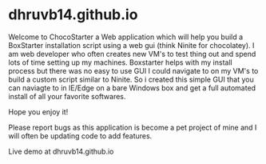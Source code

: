 # dhruvb14.github.io
Welcome to ChocoStarter a Web application which will help you build a BoxStarter
installation script using a web gui (think Ninite for chocolatey). I am web developer
who often creates new VM's to test thing out and spend lots of time setting up my machines.
Boxstarter helps with my install process but there was no easy to use GUI I could navigate 
to on my VM's to build  a custom script similar to Ninite. So i created this simple GUI that
you can naviagte to in IE/Edge on a bare Windows box and get a full automated install of all
your favorite softwares.

Hope you enjoy it!

Please report bugs as this application is become a pet project of mine and I will often be updating
code to add features.

Live demo at dhruvb14.github.io